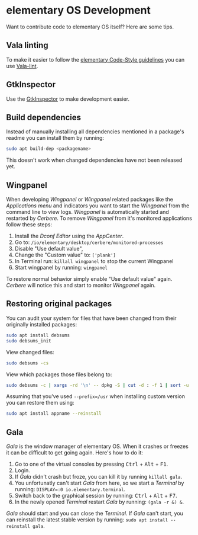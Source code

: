 # elementary OS Development
Want to contribute code to elementary OS itself? Here are some tips.

## Vala linting
To make it easier to follow the [elementary Code-Style guidelines](https://elementary.io/docs/code/reference#code-style) you can use [Vala-lint](https://github.com/elementary/vala-lint).

## GtkInspector
Use the [GtkInspector](https://wiki.gnome.org/Projects/GTK+/Inspector) to make development easier.

## Build dependencies
Instead of manually installing all dependencies mentioned in a package's readme you can install them by running:
```bash
sudo apt build-dep <packagename>
```
This doesn't work when changed dependencies have not been released yet.

## Wingpanel
When developing *Wingpanel* or *Wingpanel* related packages like the *Applications menu* and indicators you want to start the *Wingpanel* from the command line to view logs. *Wingpanel* is automatically started and restarted by *Cerbere*. To remove *Wingpanel* from it's monitored applications follow these steps:
1. Install the *Dconf Editor* using the *AppCenter*.
1. Go to: `/io/elementary/desktop/cerbere/monitored-processes`
1. Disable "Use default value",
1. Change the "Custom value" to: `['plank']`
1. In Terminal run: `killall wingpanel` to stop the current Wingpanel
1. Start wingpanel by running: `wingpanel`

To restore normal behavior simply enable "Use default value" again. *Cerbere* will notice this and start to monitor *Wingpanel* again.

## Restoring original packages
You can audit your system for files that have been changed from their originally installed packages:
```bash
sudo apt install debsums
sudo debsums_init
```
View changed files:
```bash
sudo debsums -cs
```
View which packages those files belong to:
```bash
sudo debsums -c | xargs -rd '\n' -- dpkg -S | cut -d : -f 1 | sort -u
```
Assuming that you've used `--prefix=/usr` when installing custom version you can restore them using:
```bash
sudo apt install appname --reinstall
```
## Gala
*Gala* is the window manager of elementary OS. When it crashes or freezes it can be difficult to get going again. Here's how to do it:
1. Go to one of the virtual consoles by pressing <kbd>Ctrl</kbd> + <kbd>Alt</kbd> + <kbd>F1</kbd>.
2. Login.
3. If *Gala* didn't crash but froze, you can kill it by running `killall gala`.
4. You unfortunatly can't start *Gala* from here, so we start a *Terminal* by running: `DISPLAY=:0 io.elementary.terminal`.
5. Switch back to the graphical session by running: <kbd>Ctrl</kbd> + <kbd>Alt</kbd> + <kbd>F7</kbd>.
6. In the newly opened *Terminal* restart *Gala* by running: `(gala -r &) &`.

*Gala* should start and you can close the *Terminal*. If *Gala* can't start, you can reinstall the latest stable version by running: `sudo apt install --reinstall gala`.

